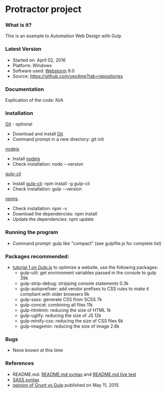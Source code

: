 
# Protractor project

### What is it?
This is an example to Automation Web Design with Gulp


### Latest Version
* Started on: April 02, 2016
* Platform: Windows
* Software used: [Webstorm] 9.0
* Source: https://github.com/yes4me?tab=repositories


### Documentation
Explication of the code: N/A


### Installation
[Git] - optional

* Download and install [Git]
* Command prompt in a new directory: git init

[nodejs]

* Install [nodejs]
* Check installation: node --version

[gulp-cli]

* Install [gulp-cli]: npm install -g gulp-cli
* Check installation: gulp --version


[npmjs]

* Check installation: npm -v
* Download the dependencies: npm install
* Update the dependencies: npm update


### Running the program
* Command prompt: gulp <task name> like "compact" (see gulpfile.js for complete list)


### Packages recommended:
* [tutorial 1 on Gulp.js] to optimize a website, use the following packages:
    * gulp-util: get environment variables passed in the console to gulp 39k
    * gulp-strip-debug: stripping console statements 0.3k
    * gulp-autoprefixer: add vendor prefixes to CSS rules to make it compliant with older browsers 6k
    * gulp-sass: generate CSS from SCSS 7k
    * gulp-concat: combining all files 11k
    * gulp-htmlmin: reducing the size of HTML 1k
    * gulp-uglify: reducing the size of JS 12k
    * gulp-minify-css: reducing the size of CSS files 6k
    * gulp-imagemin: reducing the size of image 2.8k


### Bugs
* None known at this time


### References
* README.md: [README.md syntax] and [README.md live test]
* [SASS syntax]
* [opinion of Grunt vs Gulp] published on May 11, 2015



[Git]: https://git-scm.com/downloads
[gulp]: https://www.npmjs.com/package/gulp
[gulp-cli]: https://www.npmjs.com/package/gulp-cli
[npmjs]: https://www.npmjs.com/browse/star
[nodejs]: https://nodejs.org/en/download/
[Webstorm]: https://www.jetbrains.com/webstorm/

[README.md syntax]: <https://confluence.atlassian.com/bitbucketserver/markdown-syntax-guide-776639995.html>
[README.md live test]: <http://dillinger.io/>
[SASS syntax]: <http://sass-lang.com/guide>
[opinion of Grunt vs Gulp]: http://sixrevisions.com/web-development/grunt-vs-gulp/
[tutorial 1 on Gulp.js]: <http://www.sitepoint.com/introduction-gulp-js/>